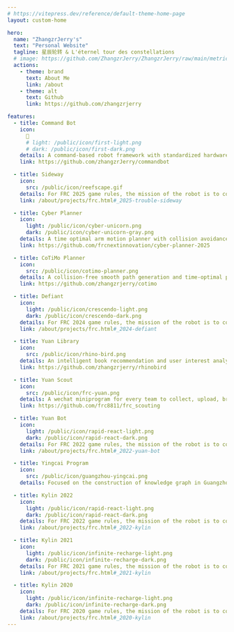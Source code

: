 ```yaml
---
# https://vitepress.dev/reference/default-theme-home-page
layout: custom-home

hero:
  name: "ZhangzrJerry's"
  text: "Personal Website"
  tagline: 星辰轮转 & L'éternel tour des constellations
  # image: https://github.com/ZhangzrJerry/ZhangzrJerry/raw/main/metrics.left.svg
  actions:
    - theme: brand
      text: About Me
      link: /about
    - theme: alt
      text: Github
      link: https://github.com/zhangzrjerry

features:
  - title: Command Bot
    icon:
      🤖
      # light: /public/icon/first-light.png
      # dark: /public/icon/first-dark.png
    details: A command-based robot framework with standardized hardware interfaces and factory-patterned subsystems.
    link: https://github.com/zhangzrJerry/commandbot

  - title: Sideway
    icon:
      src: /public/icon/reefscape.gif
    details: For FRC 2025 game rules, the mission of the robot is to collect the Coral (PVC pipe) or the Algae (rubber ball) and place.
    link: /about/projects/frc.html#_2025-trouble-sideway

  - title: Cyber Planner
    icon:
      light: /public/icon/cyber-unicorn.png
      dark: /public/icon/cyber-unicorn-gray.png
    details: A time optimal arm motion planner with collision avoidance and electrical limits applied on motors.
    link: https://github.com/frcnextinnovation/cyber-planner-2025

  - title: CoTiMo Planner
    icon:
      src: /public/icon/cotimo-planner.png
    details: A collision-free smooth path generation and time-optimal path parameterization palnner with model predictive control.
    link: https://github.com/zhangzrjerry/cotimo

  - title: Defiant
    icon:
      light: /public/icon/crescendo-light.png
      dark: /public/icon/crescendo-dark.png
    details: For FRC 2024 game rules, the mission of the robot is to collect the Note (squishy ring) and shoot to the speaker or to the amplifier.
    link: /about/projects/frc.html#_2024-defiant

  - title: Yuan Library
    icon:
      src: /public/icon/rhino-bird.png
    details: An intelligent book recommendation and user interest analysis system based on factorization machine.
    link: https://github.com/zhangzrjerry/rhinobird

  - title: Yuan Scout
    icon:
      src: /public/icon/frc-yuan.png
    details: A wechat miniprogram for every team to collect, upload, browse, contrast, analyze, and export data during the FRC match.
    link: https://github.com/frc8811/frc_scouting

  - title: Yuan Bot
    icon:
      light: /public/icon/rapid-react-light.png
      dark: /public/icon/rapid-react-dark.png
    details: For FRC 2022 game rules, the mission of the robot is to collect and shoot the CARGO (oversized tennis ball) to the hub.
    link: /about/projects/frc.html#_2022-yuan-bot

  - title: Yingcai Program
    icon:
      src: /public/icon/guangzhou-yingcai.png
    details: Focused on the construction of knowledge graph in Guangzhou Yingcai Middle School Science Research Training Program.

  - title: Kylin 2022
    icon:
      light: /public/icon/rapid-react-light.png
      dark: /public/icon/rapid-react-dark.png
    details: For FRC 2022 game rules, the mission of the robot is to collect and shoot the CARGO (oversized tennis ball) to the hub.
    link: /about/projects/frc.html#_2022-kylin

  - title: Kylin 2021
    icon:
      light: /public/icon/infinite-recharge-light.png
      dark: /public/icon/infinite-recharge-dark.png
    details: For FRC 2021 game rules, the mission of the robot is to collect the Power Cell (foam ball) and shoot to the power port.
    link: /about/projects/frc.html#_2021-kylin

  - title: Kylin 2020
    icon:
      light: /public/icon/infinite-recharge-light.png
      dark: /public/icon/infinite-recharge-dark.png
    details: For FRC 2020 game rules, the mission of the robot is to collect the Power Cell (foam ball) and shoot to the power port.
    link: /about/projects/frc.html#_2020-kylin
---
```


<script setup>
import { h } from 'vue'

const MapComponent = () => {
  return h('div', { style: { display: 'none' } }, [
    h('img', { src: '//www.clustrmaps.com/map_v2.png?d=N1xcGfMiyGqEOR9TZz2PRIL6pBhRmMh98RoCJonFmW4&cl=ffffff' })
  ])
}
</script>

<MapComponent />
